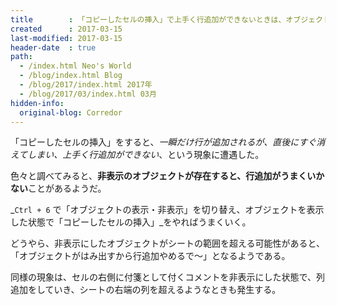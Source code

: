 ```yaml
---
title        : 「コピーしたセルの挿入」で上手く行追加ができないときは、オブジェクトが非表示になっているかも
created      : 2017-03-15
last-modified: 2017-03-15
header-date  : true
path:
  - /index.html Neo's World
  - /blog/index.html Blog
  - /blog/2017/index.html 2017年
  - /blog/2017/03/index.html 03月
hidden-info:
  original-blog: Corredor
---
```


「コピーしたセルの挿入」をすると、_一瞬だけ行が追加されるが、直後にすぐ消えてしまい、上手く行追加ができない_、という現象に遭遇した。

色々と調べてみると、**非表示のオブジェクトが存在すると、行追加がうまくいかない**ことがあるようだ。

_`Ctrl + 6` で「オブジェクトの表示・非表示」を切り替え、オブジェクトを表示した状態で「コピーしたセルの挿入」_をやればうまくいく。

どうやら、非表示にしたオブジェクトがシートの範囲を超える可能性があると、「オブジェクトがはみ出すから行追加やめるで～」となるようである。

同様の現象は、セルの右側に付箋として付くコメントを非表示にした状態で、列追加をしていき、シートの右端の列を超えるようなときも発生する。
